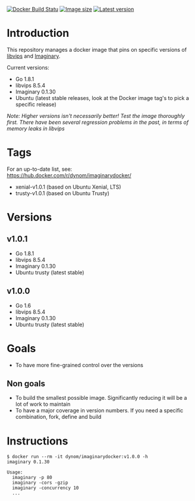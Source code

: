 [![Docker Build Statu](https://img.shields.io/docker/build/dynom/imaginarydocker.svg?style=flat-square)](https://hub.docker.com/r/dynom/imaginarydocker/tags/)  [![Image size](https://images.microbadger.com/badges/image/dynom/imaginarydocker.svg)](https://hub.docker.com/r/dynom/imaginarydocker/tags/)  [![Latest version](https://images.microbadger.com/badges/version/dynom/imaginarydocker.svg)](https://hub.docker.com/r/dynom/imaginarydocker/tags/)


# Introduction
This repository manages a docker image that pins on specific versions of [libvips](https://github.com/jcupitt/libvips) and [Imaginary](https://github.com/h2non/imaginary).

Current versions:
* Go 1.8.1
* libvips 8.5.4
* Imaginary 0.1.30
* Ubuntu (latest stable releases, look at the Docker image tag's to pick a specific release)

_Note: Higher versions isn't necessarily better! Test the image thoroughly first. There have been several regression problems in the past, in terms of memory leaks in libvips_

# Tags
For an up-to-date list, see: https://hub.docker.com/r/dynom/imaginarydocker/

* xenial-v1.0.1 (based on Ubuntu Xenial, LTS)
* trusty-v1.0.1 (based on Ubuntu Trusty)

# Versions
## v1.0.1
* Go 1.8.1
* libvips 8.5.4
* Imaginary 0.1.30
* Ubuntu trusty (latest stable)

## v1.0.0
* Go 1.6
* libvips 8.5.4
* Imaginary 0.1.30
* Ubuntu trusty (latest stable)

# Goals
* To have more fine-grained control over the versions

## Non goals
* To build the smallest possible image. Significantly reducing it will be a lot of work to maintain
* To have a major coverage in version numbers. If you need a specific combination, fork, define and build


# Instructions

```
$ docker run --rm -it dynom/imaginarydocker:v1.0.0 -h
imaginary 0.1.30

Usage:
  imaginary -p 80
  imaginary -cors -gzip
  imaginary -concurrency 10
  ...
```
